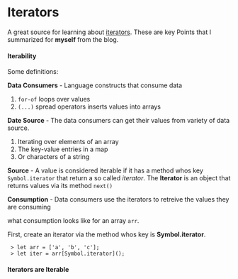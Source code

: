 # Iterators

A great source for learning about [iterators](http://www.2ality.com/2015/02/es6-iteration.html).
These are key Points that I summarized for **myself** from the blog. 

#### Iterability 


Some definitions: 

**Data Consumers** - Language constructs that consume data

1. `for-of` loops over values 
2. `(...)` spread operators inserts values into arrays 

**Date Source** - The data consumers can get their values from variety of data source.

1. Iterating over elements of an array
2. The key-value entries in a map 
3. Or characters of a string 

**Source** - A value is considered iterable if it has a method whos key `Symbol.iterator` that return 
a so called _iterator_. The **Iterator** is an object that returns values via its method `next()`

**Consumption** - Data consumers use the iterators to retreive the values they are consuming 

what consumption looks like for an array `arr`.

First, create an iterator via the method whos key is **Symbol.iterator**. 

```
 > let arr = ['a', 'b', 'c'];
 > let iter = arr[Symbol.iterator]();
```

#### Iterators are Iterable





